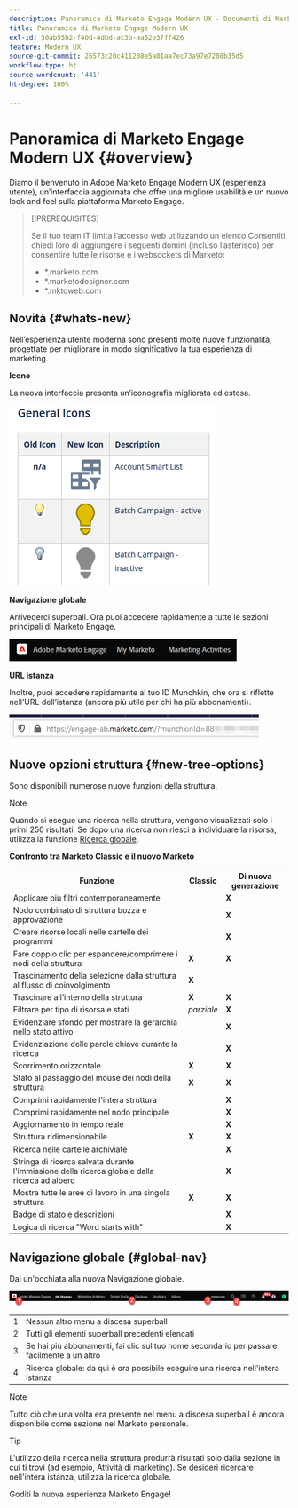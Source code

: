 ```yaml
---
description: Panoramica di Marketo Engage Modern UX - Documenti di Marketo - Documentazione del prodotto
title: Panoramica di Marketo Engage Modern UX
exl-id: 50ab55b2-f40d-4dbd-ac3b-aa52e37ff426
feature: Modern UX
source-git-commit: 26573c20c411208e5a01aa7ec73a97e7208b35d5
workflow-type: ht
source-wordcount: '441'
ht-degree: 100%

---
```


# Panoramica di Marketo Engage Modern UX {#overview}

Diamo il benvenuto in Adobe Marketo Engage Modern UX (esperienza utente), un’interfaccia aggiornata che offre una migliore usabilità e un nuovo look and feel sulla piattaforma Marketo Engage.

>[!PREREQUISITES]
>
>Se il tuo team IT limita l’accesso web utilizzando un elenco Consentiti, chiedi loro di aggiungere i seguenti domini (incluso l’asterisco) per consentire tutte le risorse e i websockets di Marketo:
>
>* *.marketo.com
>* *.marketodesigner.com
>* *.mktoweb.com

## Novità {#whats-new}

Nell’esperienza utente moderna sono presenti molte nuove funzionalità, progettate per migliorare in modo significativo la tua esperienza di marketing.

**Icone**

La nuova interfaccia presenta un’iconografia migliorata ed estesa.

![](assets/overview-2.png)

**Navigazione globale**

Arrivederci superball. Ora puoi accedere rapidamente a tutte le sezioni principali di Marketo Engage.

![](assets/overview-5.png)

**URL istanza**

Inoltre, puoi accedere rapidamente al tuo ID Munchkin, che ora si riflette nell’URL dell’istanza (ancora più utile per chi ha più abbonamenti).

![](assets/overview-6.png)

## Nuove opzioni struttura {#new-tree-options}

Sono disponibili numerose nuove funzioni della struttura.

>[!NOTE]
>
>Quando si esegue una ricerca nella struttura, vengono visualizzati solo i primi 250 risultati. Se dopo una ricerca non riesci a individuare la risorsa, utilizza la funzione [Ricerca globale](/help/marketo/product-docs/marketo-engage-modern-ux/using-the-global-search.md).

**Confronto tra Marketo Classic e il nuovo Marketo**

<table>
 <tbody>
  <tr>
   <th>Funzione</th>
   <th>Classic</th>
   <th>Di nuova generazione</th>
  </tr>
  <tr>
   <td>Applicare più filtri contemporaneamente</td>
   <td></td>
   <td><strong>X</strong></td>
  </tr>
  <tr>
   <td>Nodo combinato di struttura bozza e approvazione</td>
   <td></td>
   <td><strong>X</strong></td>
  </tr>
  <tr>
   <td>Creare risorse locali nelle cartelle dei programmi</td>
   <td></td>
   <td><strong>X</strong></td>
  </tr>
  <tr>
   <td>Fare doppio clic per espandere/comprimere i nodi della struttura</td>
   <td><strong>X</strong></td>
   <td><strong>X</strong></td>
  </tr>
  <tr>
   <td>Trascinamento della selezione dalla struttura al flusso di coinvolgimento</td>
   <td><strong>X</strong></td>
   <td></td>
  </tr>
  <tr>
   <td>Trascinare all’interno della struttura</td>
   <td><strong>X</strong></td>
   <td><strong>X</strong></td>
  </tr>
  <tr>
   <td>Filtrare per tipo di risorsa e stati</td>
   <td><i>parziale</i></td>
   <td><strong>X</strong></td>
  </tr>
  <tr>
   <td>Evidenziare sfondo per mostrare la gerarchia nello stato attivo</td>
   <td></td>
   <td><strong>X</strong></td>
  </tr>
  <tr>
   <td>Evidenziazione delle parole chiave durante la ricerca</td>
   <td></td>
   <td><strong>X</strong></td>
  </tr>
  <tr>
   <td>Scorrimento orizzontale</td>
   <td><strong>X</strong></td>
   <td><strong>X</strong></td>
  </tr>
  <tr>
   <td>Stato al passaggio del mouse dei nodi della struttura</td>
   <td><strong>X</strong></td>
   <td><strong>X</strong></td>
  </tr>
  <tr>
   <td>Comprimi rapidamente l'intera struttura</td>
   <td></td>
   <td><strong>X</strong></td>
  </tr>
  <tr>
   <td>Comprimi rapidamente nel nodo principale</td>
   <td></td>
   <td><strong>X</strong></td>
  </tr>
  <tr>
   <td>Aggiornamento in tempo reale</td>
   <td></td>
   <td><strong>X</strong></td>
  </tr>
  <tr>
   <td>Struttura ridimensionabile</td>
   <td><strong>X</strong></td>
   <td><strong>X</strong></td>
  </tr>
  <tr>
   <td>Ricerca nelle cartelle archiviate</td>
   <td></td>
   <td><strong>X</strong></td>
  </tr>
  <tr>
   <td>Stringa di ricerca salvata durante l'immissione della ricerca globale dalla ricerca ad albero</td>
   <td></td>
   <td><strong>X</strong></td>
  </tr>
  <tr>
   <td>Mostra tutte le aree di lavoro in una singola struttura</td>
   <td><strong>X</strong></td>
   <td><strong>X</strong></td>
  </tr>
  <tr>
   <td>Badge di stato e descrizioni</td>
   <td></td>
   <td><strong>X</strong></td>
  </tr>
  <tr>
   <td>Logica di ricerca "Word starts with"</td>
   <td></td>
   <td><strong>X</strong></td>
  </tr>
 </tbody>
</table>

## Navigazione globale {#global-nav}

Dai un&#39;occhiata alla nuova Navigazione globale.

![](assets/overview-7.png)

<table>
 <tbody>
  <tr>
   <td>1</td>
   <td>Nessun altro menu a discesa superball</td>
  </tr>
  <tr>
   <td>2</td>
   <td>Tutti gli elementi superball precedenti elencati</td>
  </tr>
  <tr>
  <tr>
   <td>3</td>
   <td>Se hai più abbonamenti, fai clic sul tuo nome secondario per passare facilmente a un altro</td>
  </tr>
  <tr>
   <td>4</td>
   <td>Ricerca globale: da qui è ora possibile eseguire una ricerca nell'intera istanza</td>
  </tr>
 </tbody>
</table>

>[!NOTE]
>
>Tutto ciò che una volta era presente nel menu a discesa superball è ancora disponibile come sezione nel Marketo personale.

>[!TIP]
>
>L&#39;utilizzo della ricerca nella struttura produrrà risultati solo dalla sezione in cui ti trovi (ad esempio, Attività di marketing). Se desideri ricercare nell&#39;intera istanza, utilizza la ricerca globale.

Goditi la nuova esperienza Marketo Engage!
